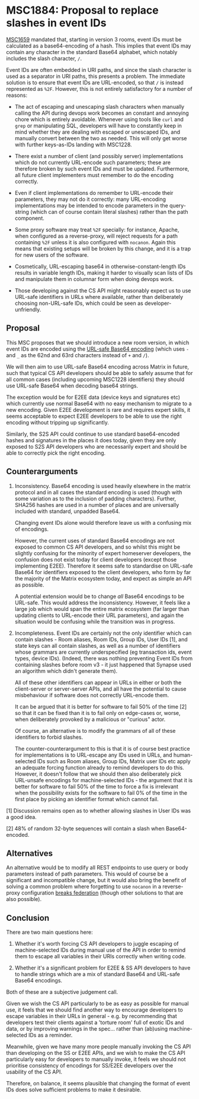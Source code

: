 # MSC1884: Proposal to replace slashes in event IDs

[MSC1659](https://github.com/matrix-org/matrix-doc/pull/1659) mandated that,
starting in version 3 rooms, event IDs must be calculated as a base64-encoding
of a hash. This implies that event IDs may contain any character in the
standard Base64 alphabet, which notably includes the slash character, `/`.

Event IDs are often embedded in URI paths, and since the slash character is
used as a separator in URI paths, this presents a problem. The immediate
solution is to ensure that event IDs are URL-encoded, so that `/` is instead
represented as `%2F`. However, this is not entirely satisfactory for a number
of reasons:

 * The act of escaping and unescaping slash characters when manually calling
   the API during devops work becomes an constant and annoying chore which
   is entirely avoidable.  Whenever using tools like `curl` and `grep` or
   manipulating SQL, developers will have to constantly keep in mind whether
   they are dealing with escaped or unescaped IDs, and manually convert between
   the two as needed. This will only get worse with further keys-as-IDs
   landing with MSC1228.

 * There exist a number of client (and possibly server) implementations which
   do not currently URL-encode such parameters; these are therefore broken by
   such event IDs and must be updated. Furthermore, all future client
   implementers must remember to do the encoding correctly.

 * Even if client implementations do remember to URL-encode their parameters,
   they may not do it correctly: many URL-encoding implementations may be
   intended to encode parameters in the query-string (which can of course
   contain literal slashes) rather than the path component.

 * Some proxy software may treat `%2F` specially: for instance, Apache, when
   configured as a reverse-proxy, will reject requests for a path containing
   `%2F` unless it is also configured with `nocanon`. Again this means that
   existing setups will be broken by this change, and it is a trap for new
   users of the software.

 * Cosmetically, URL-escaping base64 in otherwise-constant-length IDs results
   in variable length IDs, making it harder to visually scan lists of IDs and
   manipulate them in columnar form when doing devops work.

 * Those developing against the CS API might reasonably expect us to use
   URL-safe identifiers in URLs where available, rather than deliberately
   choosing non-URL-safe IDs, which could be seen as developer-unfriendly.

## Proposal

This MSC proposes that we should introduce a new room version, in which event
IDs are encoded using the [URL-safe Base64
encoding](https://tools.ietf.org/html/rfc4648#section-5) (which uses `-` and
`_` as the 62nd and 63rd characters instead of `+` and `/`).

We will then aim to use URL-safe Base64 encoding across Matrix in future,
such that typical CS API developers should be able to safely assume
that for all common cases (including upcoming MSC1228 identifiers) they should
use URL-safe Base64 when decoding base64 strings.

The exception would be for E2EE data (device keys and signatures etc) which
currently use normal Base64 with no easy mechanism to migrate to a new encoding.
Given E2EE development is rare and requires expert skills, it seems acceptable
to expect E2EE developers to be able to use the right encoding without tripping
up significantly.

Similarly, the S2S API could continue to use standard base64-encoded hashes and
signatures in the places it does today, given they are only exposed to S2S API
developers who are necessarily expert and should be able to correctly pick the
right encoding.

## Counterarguments

1. Inconsistency. Base64 encoding is used heavily elsewhere in the matrix
   protocol and in all cases the standard encoding is used (though with some
   variation as to the inclusion of padding characters). Further, SHA256 hashes
   are used in a number of places and are universally included with standard,
   unpadded Base64.

   Changing event IDs alone would therefore leave us with a confusing mix of
   encodings.

   However, the current uses of standard Base64 encodings are not exposed to
   common CS API developers, and so whilst this might be slightly confusing
   for the minority of expert homeserver developers, the confusion does not
   exist today for client developers (except those implementing E2EE).
   Therefore it seems safe to standardise on URL-safe Base64 for identifiers
   exposed to the client developers, who form by far the majority of the
   Matrix ecosystem today, and expect as simple an API as possible.

   A potential extension would be to change *all* Base64 encodings to be
   URL-safe. This would address the inconsistency. However, it feels like a
   large job which would span the entire matrix ecosystem (far larger than
   updating clients to URL-encode their URL parameters), and again the
   situation would be confusing while the transition was in progress.

2. Incompleteness. Event IDs are certainly not the only identifier which can
   contain slashes - Room aliases, Room IDs, Group IDs, User IDs [1], and state
   keys can all contain slashes, as well as a number of identifiers whose
   grammars are currently underspecified (eg transaction ids, event types,
   device IDs). (Indeed, there was nothing preventing Event IDs from containing
   slashes before room v3 - it just happened that Synapse used an algorithm
   which didn't generate them).

   All of these other identifiers can appear in URLs in either or both the
   client-server or server-server APIs, and all have the potential to cause
   misbehaviour if software does not correctly URL-encode them.

   It can be argued that it is better for software to fail 50% of the time [2]
   so that it can be fixed than it is to fail only on edge-cases or, worse,
   when deliberately provoked by a malicious or "curious" actor.

   Of course, an alternative is to modify the grammars of all of these
   identifiers to forbid slashes.

   The counter-counterargument to this is that it is of course best practice
   for implementations is to URL-escape any IDs used in URLs, and human-selected
   IDs such as Room aliases, Group IDs, Matrix user IDs etc apply an adequate
   forcing function already to remind developers to do this.  However,
   it doesn't follow that we should then also deliberately pick URL-unsafe
   encodings for machine-selected IDs - the argument that it is better for software
   to fail 50% of the time to force a fix is irrelevant when the possibility
   exists for the software to fail 0% of the time in the first place by picking
   an identifier format which cannot fail.

[1] Discussion remains open as to whether allowing slashes in User IDs was a
good idea.

[2] 48% of random 32-byte sequences will contain a slash when Base64-encoded.

## Alternatives

An alternative would be to modify all REST endpoints to use query or body
parameters instead of path parameters.  This would of course be a significant
and incompatible change, but it would also bring the benefit of solving a
common problem where forgetting to use `nocanon` in a reverse-proxy
configuration [breaks
federation](https://github.com/matrix-org/synapse/issues/3294) (though other
solutions to that are also possible).

## Conclusion

There are two main questions here:

 1. Whether it's worth forcing CS API developers to juggle escaping of
    machine-selected IDs during manual use of the API in order to remind them
    to escape all variables in their URIs correctly when writing code.

 2. Whether it's a significant problem for E2EE & SS API developers to have to
    handle strings which are a mix of standard Base64 and URL-safe Base64
    encodings.

Both of these are a subjective judgement call.

Given we wish the CS API particularly to be as easy as possible for manual
use, it feels that we should find another way to encourage developers to
escape variables in their URLs in general - e.g. by recommending that
developers test their clients against a 'torture room' full of exotic IDs and
data, or by improving warnings in the spec... rather than (ab)using
machine-selected IDs as a reminder.

Meanwhile, given we have many more people manually invoking the CS API than
developing on the SS or E2EE APIs, and we wish to make the CS API particularly
easy for developers to manually invoke, it feels we should not prioritise
consistency of encodings for SS/E2EE developers over the usability of the CS
API.

Therefore, on balance, it seems plausible that changing the format of event IDs
does solve sufficient problems to make it desirable.
